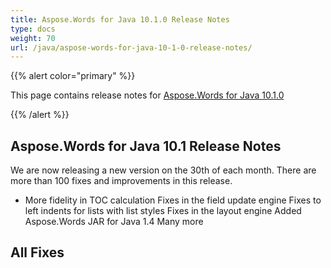 ```yaml
---
title: Aspose.Words for Java 10.1.0 Release Notes
type: docs
weight: 70
url: /java/aspose-words-for-java-10-1-0-release-notes/
---
```


{{% alert color="primary" %}} 

This page contains release notes for [Aspose.Words for Java 10.1.0](http://www.aspose.com/downloads/words/java/new-releases/aspose.words-for-java-10.1.0/)

{{% /alert %}} 
## **Aspose.Words for Java 10.1 Release Notes**
We are now releasing a new version on the 30th of each month. There are more than 100 fixes and improvements in this release. 

- More fidelity in TOC calculation
  Fixes in the field update engine 
  Fixes to left indents for lists with list styles 
  Fixes in the layout engine 
  Added Aspose.Words JAR for Java 1.4 
  Many more 


## **All Fixes**
